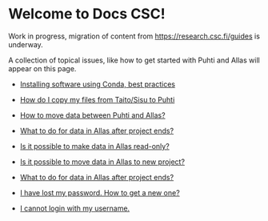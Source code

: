 # Welcome to Docs CSC!

Work in progress, migration of content from
<https://research.csc.fi/guides> is underway.

A collection of topical issues, like how to get started with Puhti and Allas
will appear on this page.

- [Installing software using Conda, best practices](support/tutorials/conda.md)
- [How do I copy my files from Taito/Sisu to Puhti](support/faq/how-do-i-copy-my-files.md)


- [How to move data between Puhti and Allas?](support/faq/how-to-move-data-between-puhti-and-allas.md)
- [What to do for data in Allas after project ends?](support/faq/what-to-do-for-data-in-allas-after-project-ends.md)
- [Is it possible to make data in Allas read-only?](support/faq/is-it-possible-to-make-data-in-allas-read-only.md)
- [Is it possible to move data in Allas to new project?](support/faq/is-it-possible-to-move-data-in-allas-to-new-project.md)
- [What to do for data in Allas after project ends?](support/faq/what-to-do-for-data-in-allas-after-project-ends.md)


- [I have lost my password. How to get a new one?](support/faq/i-lost-my-password.md)
- [I cannot login with my username.](support/faq/i-cannot-login-with-my-username.md)
